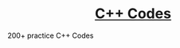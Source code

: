 <h1 align=center><b><u>C++ Codes</u></b></h1>

<p style="color: black"> 200+ practice C++ Codes </p>
